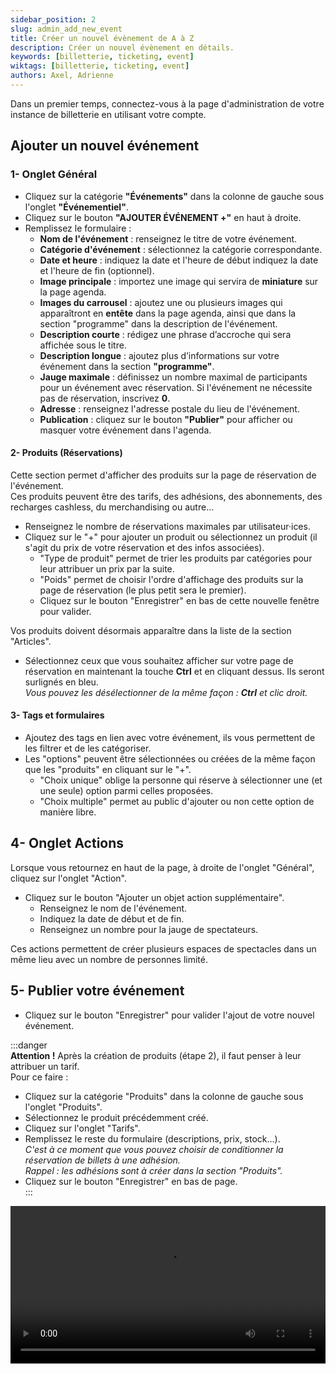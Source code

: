 ```yaml
---
sidebar_position: 2
slug: admin_add_new_event
title: Créer un nouvel évènement de A à Z
description: Créer un nouvel évènement en détails.
keywords: [billetterie, ticketing, event]
wiktags: [billetterie, ticketing, event]
authors: Axel, Adrienne
---
```


Dans un premier temps, connectez-vous à la page d'administration de votre instance de billetterie en utilisant votre compte.


## Ajouter un nouvel événement

### 1- Onglet Général

  - Cliquez sur la catégorie **"Événements"** dans la colonne de gauche sous l'onglet **"Événementiel"**.  
- Cliquez sur le bouton **"AJOUTER ÉVÉNEMENT +"** en haut à droite.  
- Remplissez le formulaire :  
  - **Nom de l'événement** : renseignez le titre de votre événement.  
  - **Catégorie d'événement** : sélectionnez la catégorie correspondante.  
  - **Date et heure** : indiquez la date et l'heure de début
                        indiquez la date et l'heure de fin (optionnel).  
  - **Image principale** : importez une image qui servira de **miniature** sur la page agenda.  
  - **Images du carrousel** : ajoutez une ou plusieurs images qui apparaîtront en **entête** dans la page agenda, ainsi que dans la section "programme" dans la description de l'événement.  
  - **Description courte** : rédigez une phrase d’accroche qui sera affichée sous le titre.  
  - **Description longue** : ajoutez plus d’informations sur votre événement dans la section **"programme"**.
  - **Jauge maximale** : définissez un nombre maximal de participants pour un événement avec réservation. Si l'événement ne nécessite pas de réservation, inscrivez **0**.  
  - **Adresse** : renseignez l'adresse postale du lieu de l'événement.  
  - **Publication** : cliquez sur le bouton **"Publier"** pour afficher ou masquer votre événement dans l'agenda.

#### 2- Produits (Réservations)

Cette section permet d'afficher des produits sur la page de réservation de l'événement.  
Ces produits peuvent être des tarifs, des adhésions, des abonnements, des recharges cashless, du merchandising ou autre...

- Renseignez le nombre de réservations maximales par utilisateur·ices.  
- Cliquez sur le "+" pour ajouter un produit ou sélectionnez un produit (il s'agit du prix de votre réservation et des infos associées).  
  - "Type de produit" permet de trier les produits par catégories pour leur attribuer un prix par la suite.  
  - "Poids" permet de choisir l'ordre d'affichage des produits sur la page de réservation (le plus petit sera le premier).  
  - Cliquez sur le bouton "Enregistrer" en bas de cette nouvelle fenêtre pour valider.  

Vos produits doivent désormais apparaître dans la liste de la section "Articles".  
- Sélectionnez ceux que vous souhaitez afficher sur votre page de réservation en maintenant la touche **Ctrl** et en cliquant dessus. Ils seront surlignés en bleu.  
  *Vous pouvez les désélectionner de la même façon : **Ctrl** et clic droit.*

#### 3- Tags et formulaires

- Ajoutez des tags en lien avec votre événement, ils vous permettent de les filtrer et de les catégoriser.  
- Les "options" peuvent être sélectionnées ou créées de la même façon que les "produits" en cliquant sur le "+".  
  - "Choix unique" oblige la personne qui réserve à sélectionner une (et une seule) option parmi celles proposées.  
  - "Choix multiple" permet au public d'ajouter ou non cette option de manière libre.

## 4- Onglet Actions

Lorsque vous retournez en haut de la page, à droite de l'onglet "Général", cliquez sur l'onglet "Action".  
- Cliquez sur le bouton "Ajouter un objet action supplémentaire".  
  - Renseignez le nom de l'événement.  
  - Indiquez la date de début et de fin.  
  - Renseignez un nombre pour la jauge de spectateurs.  

Ces actions permettent de créer plusieurs espaces de spectacles dans un même lieu avec un nombre de personnes limité.

## 5- Publier votre événement

- Cliquez sur le bouton "Enregistrer" pour valider l'ajout de votre nouvel événement.  

:::danger  
**Attention !** Après la création de produits (étape 2), il faut penser à leur attribuer un tarif.  
Pour ce faire :  
- Cliquez sur la catégorie "Produits" dans la colonne de gauche sous l'onglet "Produits".  
- Sélectionnez le produit précédemment créé.  
- Cliquez sur l'onglet "Tarifs".  
- Remplissez le reste du formulaire (descriptions, prix, stock...).  
    *C'est à ce moment que vous pouvez choisir de conditionner la réservation de billets à une adhésion.*  
    *Rappel : les adhésions sont à créer dans la section "Produits".*  
- Cliquez sur le bouton "Enregistrer" en bas de page.  
:::

<video width="100%" controls src="/img/addevent.mp4"></video>
